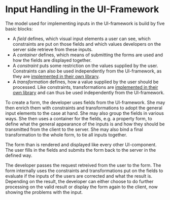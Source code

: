 # Input Handling in the UI-Framework

The model used for implementing inputs in the UI-framework is build by five basic
blocks:

* A *field* defines, which visual input elements a user can see, which constraints
  are put on those fields and which values developers on the server side retrieve
  from these inputs.
* A *container*  defines, which means of submitting the forms are used and how
  the fields are displayed together.
* A *constraint* puts some restriction on the values supplied by the user.
  Constraints can also be used independently from the UI-framework, as they are
  [implemented in their own library](src/Validation/README.md).
* A *transformation* defines, how a value supplied by the user should be processed.
  Like constraints, transformations are [implemented in their own library](src/Transformation/README.md)
  and can thus be used independently from the UI-framework.


To create a form, the developer uses fields from the UI-framework. She may then
enrich them with constraints and transformations to adopt the general input
elements to the case at hand. She may also group the fields in various ways.
She then uses a container for the fields, e.g. a property form, to define what
the general appearance of the inputs is and how they should be transmitted from
the client to the server. She may also bind a final transformation to the whole
form, to tie all inputs together.

The form than is rendered and displayed like every other UI-component. The user
fills in the fields and submits the form back to the server in the defined way.

The developer passes the request retreived from the user to the form. The form
internally uses the constraints and transformations put on the fields to evaluate
if the inputs of the users are corrected and what the result is. Depending on
the result, the developer can either choose to do further processing on the valid
result or display the form again to the client, now showing the problems with the
input.
